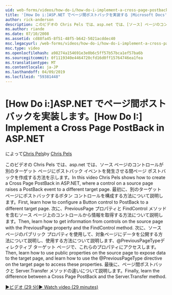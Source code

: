 ```yaml
---
uid: web-forms/videos/how-do-i/how-do-i-implement-a-cross-page-postback-in-aspnet
title: '[How Do i:]ASP.NET でページ間ポストバックを実装する |Microsoft Docs'
author: rick-anderson
description: このビデオの Chris Pels では、asp.net では、[ソース] ページのコントロールが、別のターゲットにポストバック イベントを発生させる間ページ ポストバックを作成する方法を示します.
ms.author: riande
ms.date: 07/10/2008
ms.assetid: cd88fa45-8f51-48f5-b642-5021acddec40
msc.legacyurl: /web-forms/videos/how-do-i/how-do-i-implement-a-cross-page-postback-in-aspnet
msc.type: video
ms.openlocfilehash: a98274a154691e3e0b6c5ff57b57bca1ef57ba6b
ms.sourcegitcommit: 0f1119340e4464720cfd16d0ff15764746ea1fea
ms.translationtype: MT
ms.contentlocale: ja-JP
ms.lasthandoff: 04/09/2019
ms.locfileid: "59381448"
---
```

# <a name="how-do-i-implement-a-cross-page-postback-in-aspnet"></a><span data-ttu-id="0b769-103">[How Do i:]ASP.NET でページ間ポストバックを実装します。</span><span class="sxs-lookup"><span data-stu-id="0b769-103">[How Do I:] Implement a Cross Page PostBack in ASP.NET</span></span>

<span data-ttu-id="0b769-104">によって[Chris Pels](https://twitter.com/chrispels)</span><span class="sxs-lookup"><span data-stu-id="0b769-104">by [Chris Pels](https://twitter.com/chrispels)</span></span>

<span data-ttu-id="0b769-105">このビデオの Chris Pels では、asp.net では、ソース ページのコントロールが別のターゲット ページにポストバック イベントを発生させる間ページ ポストバックを作成する方法を示します。</span><span class="sxs-lookup"><span data-stu-id="0b769-105">In this video Chris Pels shows how to create a Cross Page PostBack in ASP.NET, where a control on a source page raises a PostBack event to a different target page.</span></span> <span data-ttu-id="0b769-106">最初に、別のターゲット ページにポストバックするボタン コントロールを構成する方法について説明します。</span><span class="sxs-lookup"><span data-stu-id="0b769-106">First, learn how to configure a Button control to PostBack to a different target page.</span></span> <span data-ttu-id="0b769-107">次に、PreviousPage プロパティと FindControl メソッドを含むソース ページ上のコントロールから情報を取得する方法について説明します。</span><span class="sxs-lookup"><span data-stu-id="0b769-107">Then, learn how to get information from controls on the source page with the PreviousPage property and the FindControl method.</span></span> <span data-ttu-id="0b769-108">次に、ソース ページのパブリック プロパティを使用して、対象ページにデータを公開する方法について説明し、使用する方法について説明します、@PreviousPageTypeディレクティブ ターゲット ページで、これらのプロパティにアクセスします。</span><span class="sxs-lookup"><span data-stu-id="0b769-108">Then, learn how to use public properties on the source page to expose data to the target page, and learn how to use the @PreviousPageType directive on the target page to access these properties.</span></span> <span data-ttu-id="0b769-109">最後に、ページ間ポストバックと Server.Transfer メソッドの違いについて説明します。</span><span class="sxs-lookup"><span data-stu-id="0b769-109">Finally, learn the difference between a Cross Page PostBack and the Server.Transfer method.</span></span>

[<span data-ttu-id="0b769-110">&#9654;ビデオ (29 分)</span><span class="sxs-lookup"><span data-stu-id="0b769-110">&#9654; Watch video (29 minutes)</span></span>](https://channel9.msdn.com/Blogs/ASP-NET-Site-Videos/how-do-i-implement-a-cross-page-postback-in-aspnet)
